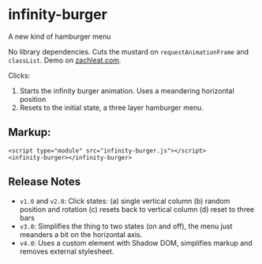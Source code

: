 # infinity-burger

A new kind of hamburger menu

No library dependencies. Cuts the mustard on `requestAnimationFrame` and `classList`. Demo on [zachleat.com](http://www.zachleat.com/web/).

Clicks:

1. Starts the infinity burger animation. Uses a meandering horizontal position
1. Resets to the initial state, a three layer hamburger menu.

## Markup:

```
<script type="module" src="infinity-burger.js"></script>
<infinity-burger></infinity-burger>
```

## Release Notes

* `v1.0` and `v2.0`: Click states: (a) single vertical column (b) random position and rotation (c) resets back to vertical column (d) reset to three bars
* `v3.0`: Simplifies the thing to two states (on and off), the menu just meanders a bit on the horizontal axis.
* `v4.0`: Uses a custom element with Shadow DOM, simplifies markup and removes external stylesheet.
